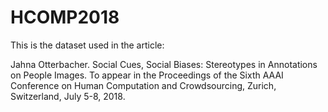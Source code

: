 # HCOMP2018
This is the dataset used in the article:

Jahna Otterbacher. Social Cues, Social Biases: Stereotypes in Annotations on People Images. To appear in the Proceedings of the Sixth AAAI Conference on Human Computation and Crowdsourcing, Zurich, Switzerland, July 5-8, 2018.
